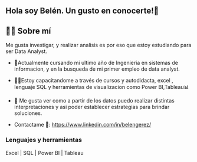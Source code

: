 ## Hola soy Belén. Un gusto en conocerte!👋
## 💁‍♀️ Sobre mí
Me gusta investigar, y realizar analisis es por eso que estoy estudiando para ser Data Analyst.

* 📍Actualmente cursando mi ultimo año de Ingenieria en sistemas de informacion, y en la busqueda de mi primer empleo de data analyst.

* 👩‍💻Estoy capacitandome a través de cursos y autodidacta, excel , lenguaje SQL y herramientas de visualizacion como Power BI,Tableau📊

* 🥰 Me gusta ver como a partir de los datos puedo realizar distintas interpretaciones y asi poder establecer estrategias para brindar soluciones.

* Contactame 
💌: <https://www.linkedin.com/in/belengerez/>
### Lenguajes y herramientas 
Excel | SQL | Power BI | Tableau

